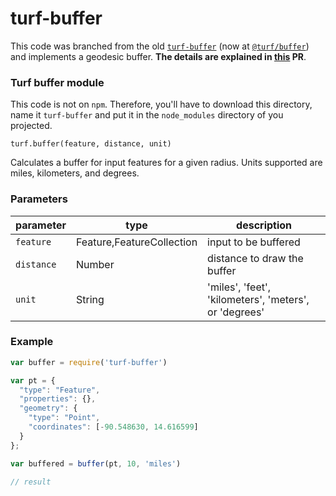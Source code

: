 turf-buffer
===========

This code was branched from the old [`turf-buffer`](https://github.com/Turfjs/turf-buffer/) (now at [`@turf/buffer`](https://github.com/Turfjs/turf/tree/master/packages/turf-buffer)) and implements a geodesic buffer. **The details are explained in [this](https://github.com/Turfjs/turf-buffer/pull/33) PR**.

### Turf buffer module

This code is not on `npm`. Therefore, you'll have to download this directory, name it `turf-buffer` and put it in the `node_modules` directory of you projected.

`turf.buffer(feature, distance, unit)`

Calculates a buffer for input features for a given radius. Units supported are miles, kilometers, and degrees.


### Parameters

| parameter  | type                       | description                                           |
| ---------- | -------------------------- | ----------------------------------------------------- |
| `feature`  | Feature\,FeatureCollection | input to be buffered                                  |
| `distance` | Number                     | distance to draw the buffer                           |
| `unit`     | String                     | 'miles', 'feet', 'kilometers', 'meters', or 'degrees' |


### Example


```js
var buffer = require('turf-buffer')

var pt = {
  "type": "Feature",
  "properties": {},
  "geometry": {
    "type": "Point",
    "coordinates": [-90.548630, 14.616599]
  }
};

var buffered = buffer(pt, 10, 'miles')

// result
``` 